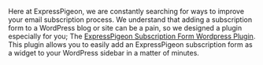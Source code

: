 Here at ExpressPigeon, we are constantly searching for ways to improve
your email subscription process. We understand that adding a
subscription form to a WordPress blog or site can be a pain, so we
designed a plugin especially for you; The [ExpressPigeon Subscription
Form Wordpress Plugin](http://wordpress.org/plugins/expresspigeon-webform-widget). This plugin allows you to easily add an
ExpressPigeon subscription form as a widget to your WordPress sidebar in
a matter of minutes.

